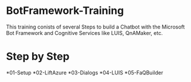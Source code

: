# BotFramework-Training

This training conists of several Steps to build a Chatbot with the Microsoft Bot Framework and Cognitive Services like LUIS, QnAMaker, etc.


# Step by Step
*01-Setup
*02-LiftAzure
*03-Dialogs
*04-LUIS
*05-FaQBuilder
